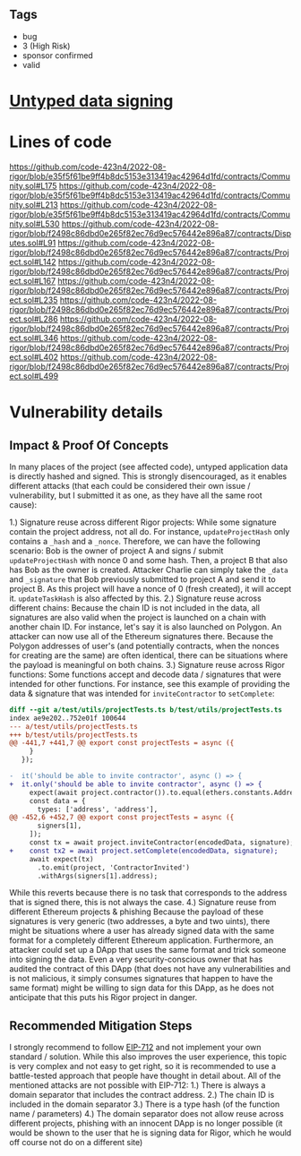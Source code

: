 ## Tags

- bug
- 3 (High Risk)
- sponsor confirmed
- valid

# [Untyped data signing](https://github.com/code-423n4/2022-08-rigor-findings/issues/75) 

# Lines of code

https://github.com/code-423n4/2022-08-rigor/blob/e35f5f61be9ff4b8dc5153e313419ac42964d1fd/contracts/Community.sol#L175
https://github.com/code-423n4/2022-08-rigor/blob/e35f5f61be9ff4b8dc5153e313419ac42964d1fd/contracts/Community.sol#L213
https://github.com/code-423n4/2022-08-rigor/blob/e35f5f61be9ff4b8dc5153e313419ac42964d1fd/contracts/Community.sol#L530
https://github.com/code-423n4/2022-08-rigor/blob/f2498c86dbd0e265f82ec76d9ec576442e896a87/contracts/Disputes.sol#L91
https://github.com/code-423n4/2022-08-rigor/blob/f2498c86dbd0e265f82ec76d9ec576442e896a87/contracts/Project.sol#L142
https://github.com/code-423n4/2022-08-rigor/blob/f2498c86dbd0e265f82ec76d9ec576442e896a87/contracts/Project.sol#L167
https://github.com/code-423n4/2022-08-rigor/blob/f2498c86dbd0e265f82ec76d9ec576442e896a87/contracts/Project.sol#L235
https://github.com/code-423n4/2022-08-rigor/blob/f2498c86dbd0e265f82ec76d9ec576442e896a87/contracts/Project.sol#L286
https://github.com/code-423n4/2022-08-rigor/blob/f2498c86dbd0e265f82ec76d9ec576442e896a87/contracts/Project.sol#L346
https://github.com/code-423n4/2022-08-rigor/blob/f2498c86dbd0e265f82ec76d9ec576442e896a87/contracts/Project.sol#L402
https://github.com/code-423n4/2022-08-rigor/blob/f2498c86dbd0e265f82ec76d9ec576442e896a87/contracts/Project.sol#L499


# Vulnerability details

## Impact & Proof Of Concepts
In many places of the project (see affected code), untyped application data is directly hashed and signed. This is strongly disencouraged, as it enables different attacks (that each could be considered their own issue / vulnerability, but I submitted it as one, as they have all the same root cause):

1.) Signature reuse across different Rigor projects:
While some signature contain the project address, not all do. For instance, `updateProjectHash` only contains a `_hash` and a `_nonce`. Therefore, we can have the following scenario: Bob is the owner of project A and signs / submit `updateProjectHash` with nonce 0 and some hash. Then, a project B that also has Bob as the owner is created. Attacker Charlie can simply take the `_data` and `_signature` that Bob previously submitted to project A and send it to project B. As this project will have a nonce of 0 (fresh created), it will accept it. `updateTaskHash` is also affected by this.
2.) Signature reuse across different chains:
Because the chain ID is not included in the data, all signatures are also valid when the project is launched on a chain with another chain ID. For instance, let's say it is also launched on Polygon. An attacker can now use all of the Ethereum signatures there. Because the Polygon addresses of user's (and potentially contracts, when the nonces for creating are the same) are often identical, there can be situations where the payload is meaningful on both chains.
3.) Signature reuse across Rigor functions:
Some functions accept and decode data / signatures that were intended for other functions. For instance, see this example of providing the data & signature that was intended for `inviteContractor` to `setComplete`:
```diff
diff --git a/test/utils/projectTests.ts b/test/utils/projectTests.ts
index ae9e202..752e01f 100644
--- a/test/utils/projectTests.ts
+++ b/test/utils/projectTests.ts
@@ -441,7 +441,7 @@ export const projectTests = async ({
     }
   });

-  it('should be able to invite contractor', async () => {
+  it.only('should be able to invite contractor', async () => {
     expect(await project.contractor()).to.equal(ethers.constants.AddressZero);
     const data = {
       types: ['address', 'address'],
@@ -452,6 +452,7 @@ export const projectTests = async ({
       signers[1],
     ]);
     const tx = await project.inviteContractor(encodedData, signature);
+    const tx2 = await project.setComplete(encodedData, signature);
     await expect(tx)
       .to.emit(project, 'ContractorInvited')
       .withArgs(signers[1].address);
```
While this reverts because there is no task that corresponds to the address that is signed there, this is not always the case.
4.) Signature reuse from different Ethereum projects & phishing
Because the payload of these signatures is very generic (two addresses, a byte and two uints), there might be situations where a user has already signed data with the same format for a completely different Ethereum application. Furthermore, an attacker could set up a DApp that uses the same format and trick someone into signing the data. Even a very security-conscious owner that has audited the contract of this DApp (that does not have any vulnerabilities and is not malicious, it simply consumes signatures that happen to have the same format) might be willing to sign data for this DApp, as he does not anticipate that this puts his Rigor project in danger.

## Recommended Mitigation Steps
I strongly recommend to follow [EIP-712](https://eips.ethereum.org/EIPS/eip-712) and not implement your own standard / solution. While this also improves the user experience, this topic is very complex and not easy to get right, so it is recommended to use a battle-tested approach that people have thought in detail about. All of the mentioned attacks are not possible with EIP-712:
1.) There is always a domain separator that includes the contract address.
2.) The chain ID is included in the domain separator
3.) There is a type hash (of the function name / parameters)
4.) The domain separator does not allow reuse across different projects, phishing with an innocent DApp is no longer possible (it would be shown to the user that he is signing data for Rigor, which he would off course not do on a different site)